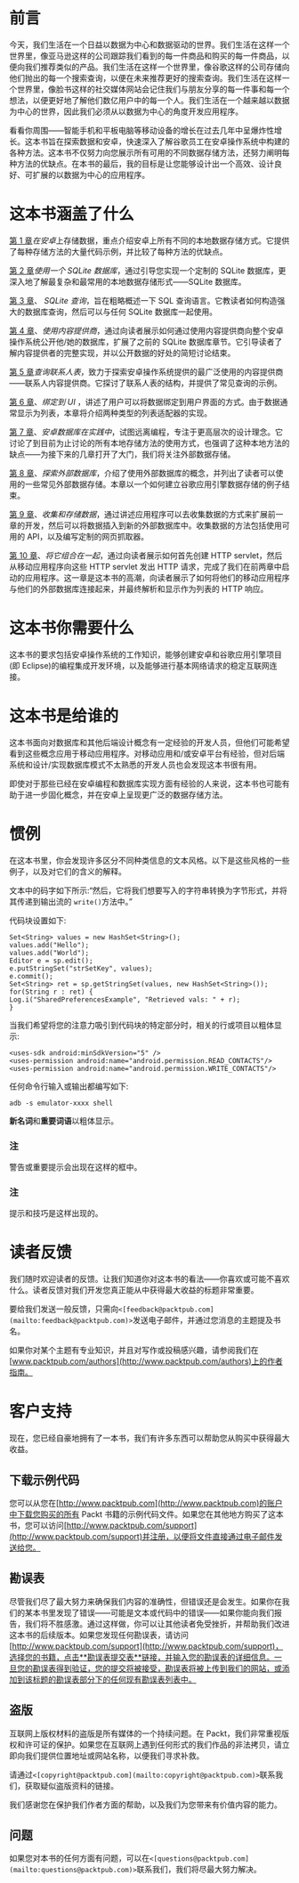 # 前言

今天，我们生活在一个日益以数据为中心和数据驱动的世界。我们生活在这样一个世界里，像亚马逊这样的公司跟踪我们看到的每一件商品和购买的每一件商品，以便向我们推荐类似的产品。我们生活在这样一个世界里，像谷歌这样的公司存储向他们抛出的每一个搜索查询，以便在未来推荐更好的搜索查询。我们生活在这样一个世界里，像脸书这样的社交媒体网站会记住我们与朋友分享的每一件事和每一个想法，以便更好地了解他们数亿用户中的每一个人。我们生活在一个越来越以数据为中心的世界，因此我们必须从以数据为中心的角度开发应用程序。

看看你周围——智能手机和平板电脑等移动设备的增长在过去几年中呈爆炸性增长。这本书旨在探索数据和安卓，快速深入了解谷歌员工在安卓操作系统中构建的各种方法。这本书不仅努力向您展示所有可用的不同数据存储方法，还努力阐明每种方法的优缺点。在本书的最后，我的目标是让您能够设计出一个高效、设计良好、可扩展的以数据为中心的应用程序。

# 这本书涵盖了什么

[第 1 章](01.html "Chapter 1. Storing Data on Android")*在安卓*上存储数据，重点介绍安卓上所有不同的本地数据存储方式。它提供了每种存储方法的大量代码示例，并比较了每种方法的优缺点。

[第 2 章](02.html "Chapter 2. Using a SQLite Database")*使用一个 SQLite 数据库*，通过引导您实现一个定制的 SQLite 数据库，更深入地了解最复杂和最常用的本地数据存储形式——SQLite 数据库。

[第 3 章](03.html "Chapter 3. SQLite Queries")、 *SQLite 查询*，旨在粗略概述一下 SQL 查询语言。它教读者如何构造强大的数据库查询，然后可以与任何 SQLite 数据库一起使用。

[第 4 章](04.html "Chapter 4. Using Content Providers")、*使用内容提供商*，通过向读者展示如何通过使用内容提供商向整个安卓操作系统公开他/她的数据库，扩展了之前的 SQLite 数据库章节。它引导读者了解内容提供者的完整实现，并以公开数据的好处的简短讨论结束。

[第 5 章](05.html "Chapter 5. Querying the Contacts Table")*查询联系人表*，致力于探索安卓操作系统提供的最广泛使用的内容提供商——联系人内容提供商。它探讨了联系人表的结构，并提供了常见查询的示例。

[第 6 章](06.html "Chapter 6. Binding to the UI")、*绑定到 UI* ，讲述了用户可以将数据绑定到用户界面的方式。由于数据通常显示为列表，本章将介绍两种类型的列表适配器的实现。

[第 7 章](07.html "Chapter 7. Android Databases in Practice")、*安卓数据库在实践中*，试图远离编程，专注于更高层次的设计理念。它讨论了到目前为止讨论的所有本地存储方法的使用方式，也强调了这种本地方法的缺点——为接下来的几章打开了大门，我们将关注外部数据存储。

[第 8 章](08.html "Chapter 8. Exploring External Databases")、*探索外部数据库*，介绍了使用外部数据库的概念，并列出了读者可以使用的一些常见外部数据存储。本章以一个如何建立谷歌应用引擎数据存储的例子结束。

[第 9 章](09.html "Chapter 9. Collecting and Storing Data")、*收集和存储数据*，通过讲述应用程序可以去收集数据的方式来扩展前一章的开发，然后可以将数据插入到新的外部数据库中。收集数据的方法包括使用可用的 API，以及编写定制的网页抓取器。

[第 10 章](10.html "Chapter 10. Bringing it Together")、*将它组合在一起*，通过向读者展示如何首先创建 HTTP servlet，然后从移动应用程序向这些 HTTP servlet 发出 HTTP 请求，完成了我们在前两章中启动的应用程序。这一章是这本书的高潮，向读者展示了如何将他们的移动应用程序与他们的外部数据库连接起来，并最终解析和显示作为列表的 HTTP 响应。

# 这本书你需要什么

这本书的要求包括安卓操作系统的工作知识，能够创建安卓和谷歌应用引擎项目(即 Eclipse)的编程集成开发环境，以及能够进行基本网络请求的稳定互联网连接。

# 这本书是给谁的

这本书面向对数据库和其他后端设计概念有一定经验的开发人员，但他们可能希望看到这些概念应用于移动应用程序。对移动应用和/或安卓平台有经验，但对后端系统和设计/实现数据库模式不太熟悉的开发人员也会发现这本书很有用。

即使对于那些已经在安卓编程和数据库实现方面有经验的人来说，这本书也可能有助于进一步固化概念，并在安卓上呈现更广泛的数据存储方法。

# 惯例

在这本书里，你会发现许多区分不同种类信息的文本风格。以下是这些风格的一些例子，以及对它们的含义的解释。

文本中的码字如下所示:“然后，它将我们想要写入的字符串转换为字节形式，并将其传递到输出流的 `write()`方法中。”

代码块设置如下:

```
Set<String> values = new HashSet<String>();
values.add("Hello");
values.add("World");
Editor e = sp.edit();
e.putStringSet("strSetKey", values);
e.commit();
Set<String> ret = sp.getStringSet(values, new HashSet<String>());
for(String r : ret) {
Log.i("SharedPreferencesExample", "Retrieved vals: " + r);
}

```

当我们希望将您的注意力吸引到代码块的特定部分时，相关的行或项目以粗体显示:

```
<uses-sdk android:minSdkVersion="5" />
<uses-permission android:name="android.permission.READ_CONTACTS"/>
<uses-permission android:name="android.permission.WRITE_CONTACTS"/>

```

任何命令行输入或输出都编写如下:

```
adb -s emulator-xxxx shell

```

**新名词**和**重要词语**以粗体显示。

### 注

警告或重要提示会出现在这样的框中。

### 注

提示和技巧是这样出现的。

# 读者反馈

我们随时欢迎读者的反馈。让我们知道你对这本书的看法——你喜欢或可能不喜欢什么。读者反馈对我们开发您真正能从中获得最大收益的标题非常重要。

要给我们发送一般反馈，只需向`<[feedback@packtpub.com](mailto:feedback@packtpub.com)>`发送电子邮件，并通过您消息的主题提及书名。

如果你对某个主题有专业知识，并且对写作或投稿感兴趣，请参阅我们在[www.packtpub.com/authors](http://www.packtpub.com/authors)上的作者指南。

# 客户支持

现在，您已经自豪地拥有了一本书，我们有许多东西可以帮助您从购买中获得最大收益。

## 下载示例代码

您可以从您在[http://www.packtpub.com](http://www.packtpub.com)的账户中下载您购买的所有 Packt 书籍的示例代码文件。如果您在其他地方购买了这本书，您可以访问[http://www.packtpub.com/support](http://www.packtpub.com/support)并注册，以便将文件直接通过电子邮件发送给您。

## 勘误表

尽管我们尽了最大努力来确保我们内容的准确性，但错误还是会发生。如果你在我们的某本书里发现了错误——可能是文本或代码中的错误——如果你能向我们报告，我们将不胜感激。通过这样做，你可以让其他读者免受挫折，并帮助我们改进这本书的后续版本。如果您发现任何勘误表，请访问[http://www.packtpub.com/support](http://www.packtpub.com/support)，选择您的书籍，点击**勘误表提交表**链接，并输入您的勘误表的详细信息。一旦您的勘误表得到验证，您的提交将被接受，勘误表将被上传到我们的网站，或添加到该标题的勘误表部分下的任何现有勘误表列表中。

## 盗版

互联网上版权材料的盗版是所有媒体的一个持续问题。在 Packt，我们非常重视版权和许可证的保护。如果您在互联网上遇到任何形式的我们作品的非法拷贝，请立即向我们提供位置地址或网站名称，以便我们寻求补救。

请通过`<[copyright@packtpub.com](mailto:copyright@packtpub.com)>`联系我们，获取疑似盗版资料的链接。

我们感谢您在保护我们作者方面的帮助，以及我们为您带来有价值内容的能力。

## 问题

如果您对本书的任何方面有问题，可以在`<[questions@packtpub.com](mailto:questions@packtpub.com)>`联系我们，我们将尽最大努力解决。